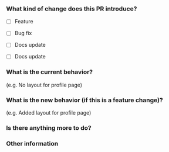 ### **What kind of change does this PR introduce?**
- [ ] Feature
- [ ] Bug fix
- [ ] Docs update
- [ ] Docs update



### **What is the current behavior?** 
(e.g. No layout for profile page)



### **What is the new behavior (if this is a feature change)?** 
(e.g. Added layout for profile page)



### **Is there anything more to do?**



### **Other information**